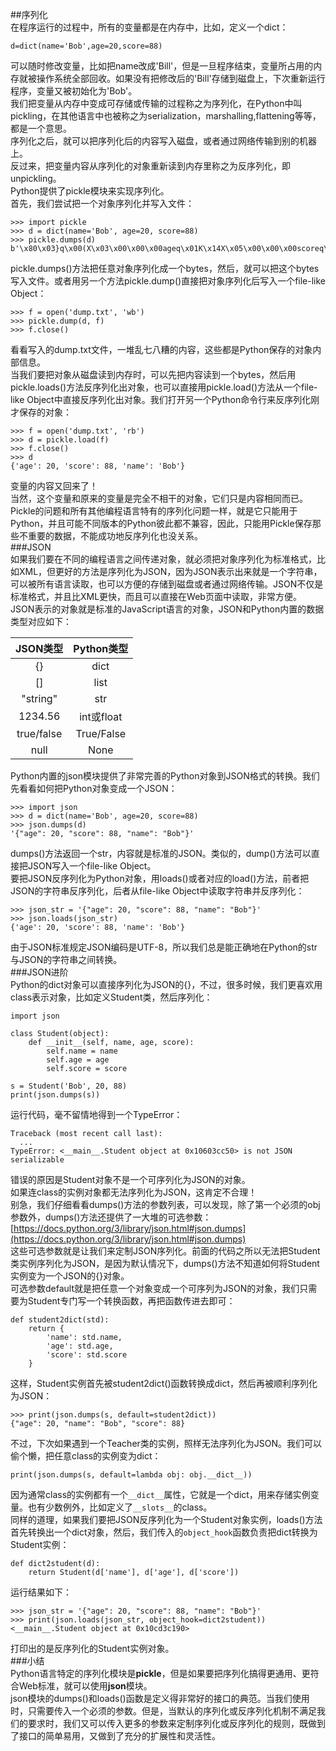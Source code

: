 ##序列化  
在程序运行的过程中，所有的变量都是在内存中，比如，定义一个dict：  

	d=dict(name='Bob',age=20,score=88)  
可以随时修改变量，比如把name改成'Bill'，但是一旦程序结束，变量所占用的内存就被操作系统全部回收。如果没有把修改后的'Bill'存储到磁盘上，下次重新运行程序，变量又被初始化为'Bob'。  
我们把变量从内存中变成可存储或传输的过程称之为序列化，在Python中叫pickling，在其他语言中也被称之为serialization，marshalling,flattening等等，都是一个意思。  
序列化之后，就可以把序列化后的内容写入磁盘，或者通过网络传输到别的机器上。  
反过来，把变量内容从序列化的对象重新读到内存里称之为反序列化，即unpickling。  
Python提供了pickle模块来实现序列化。  
首先，我们尝试把一个对象序列化并写入文件：  

	>>> import pickle
	>>> d = dict(name='Bob', age=20, score=88)
	>>> pickle.dumps(d)
	b'\x80\x03}q\x00(X\x03\x00\x00\x00ageq\x01K\x14X\x05\x00\x00\x00scoreq\x02KXX\x04\x00\x00\x00nameq\x03X\x03\x00\x00\x00Bobq\x04u.'  
pickle.dumps()方法把任意对象序列化成一个bytes，然后，就可以把这个bytes写入文件。或者用另一个方法pickle.dump()直接把对象序列化后写入一个file-like Object：  

	>>> f = open('dump.txt', 'wb')
	>>> pickle.dump(d, f)
	>>> f.close()  
看看写入的dump.txt文件，一堆乱七八糟的内容，这些都是Python保存的对象内部信息。  
当我们要把对象从磁盘读到内存时，可以先把内容读到一个bytes，然后用pickle.loads()方法反序列化出对象，也可以直接用pickle.load()方法从一个file-like Object中直接反序列化出对象。我们打开另一个Python命令行来反序列化刚才保存的对象：  

	>>> f = open('dump.txt', 'rb')
	>>> d = pickle.load(f)
	>>> f.close()
	>>> d
	{'age': 20, 'score': 88, 'name': 'Bob'}  
变量的内容又回来了！  
当然，这个变量和原来的变量是完全不相干的对象，它们只是内容相同而已。  
Pickle的问题和所有其他编程语言特有的序列化问题一样，就是它只能用于Python，并且可能不同版本的Python彼此都不兼容，因此，只能用Pickle保存那些不重要的数据，不能成功地反序列化也没关系。  
###JSON  
如果我们要在不同的编程语言之间传递对象，就必须把对象序列化为标准格式，比如XML，但更好的方法是序列化为JSON，因为JSON表示出来就是一个字符串，可以被所有语言读取，也可以方便的存储到磁盘或者通过网络传输。JSON不仅是标准格式，并且比XML更快，而且可以直接在Web页面中读取，非常方便。  
JSON表示的对象就是标准的JavaScript语言的对象，JSON和Python内置的数据类型对应如下：  

JSON类型|Python类型   
:-:|:-:  
{}|dict
[]|list
"string"|str
1234.56|int或float
true/false|True/False
null|None  
Python内置的json模块提供了非常完善的Python对象到JSON格式的转换。我们先看看如何把Python对象变成一个JSON：  

	>>> import json
	>>> d = dict(name='Bob', age=20, score=88)
	>>> json.dumps(d)
	'{"age": 20, "score": 88, "name": "Bob"}'  
dumps()方法返回一个str，内容就是标准的JSON。类似的，dump()方法可以直接把JSON写入一个file-like Object。  
要把JSON反序列化为Python对象，用loads()或者对应的load()方法，前者把JSON的字符串反序列化，后者从file-like Object中读取字符串并反序列化：  

	>>> json_str = '{"age": 20, "score": 88, "name": "Bob"}'
	>>> json.loads(json_str)
	{'age': 20, 'score': 88, 'name': 'Bob'}  
由于JSON标准规定JSON编码是UTF-8，所以我们总是能正确地在Python的str与JSON的字符串之间转换。  
###JSON进阶  
Python的dict对象可以直接序列化为JSON的{}，不过，很多时候，我们更喜欢用class表示对象，比如定义Student类，然后序列化：  

	import json
	
	class Student(object):
	    def __init__(self, name, age, score):
	        self.name = name
	        self.age = age
	        self.score = score
	
	s = Student('Bob', 20, 88)
	print(json.dumps(s))
运行代码，毫不留情地得到一个TypeError：

	Traceback (most recent call last):
	  ...
	TypeError: <__main__.Student object at 0x10603cc50> is not JSON serializable  
错误的原因是Student对象不是一个可序列化为JSON的对象。  
如果连class的实例对象都无法序列化为JSON，这肯定不合理！  
别急，我们仔细看看dumps()方法的参数列表，可以发现，除了第一个必须的obj参数外，dumps()方法还提供了一大堆的可选参数：  
[https://docs.python.org/3/library/json.html#json.dumps](https://docs.python.org/3/library/json.html#json.dumps)  
这些可选参数就是让我们来定制JSON序列化。前面的代码之所以无法把Student类实例序列化为JSON，是因为默认情况下，dumps()方法不知道如何将Student实例变为一个JSON的{}对象。  
可选参数default就是把任意一个对象变成一个可序列为JSON的对象，我们只需要为Student专门写一个转换函数，再把函数传进去即可：  

	def student2dict(std):
	    return {
	        'name': std.name,
	        'age': std.age,
	        'score': std.score
	    }  
这样，Student实例首先被student2dict()函数转换成dict，然后再被顺利序列化为JSON：

	>>> print(json.dumps(s, default=student2dict))
	{"age": 20, "name": "Bob", "score": 88}  
不过，下次如果遇到一个Teacher类的实例，照样无法序列化为JSON。我们可以偷个懒，把任意class的实例变为dict：

	print(json.dumps(s, default=lambda obj: obj.__dict__))  
因为通常class的实例都有一个`__dict__`属性，它就是一个dict，用来存储实例变量。也有少数例外，比如定义了`__slots__`的class。  
同样的道理，如果我们要把JSON反序列化为一个Student对象实例，loads()方法首先转换出一个dict对象，然后，我们传入的`object_hook`函数负责把dict转换为Student实例：  

	def dict2student(d):
	    return Student(d['name'], d['age'], d['score'])
运行结果如下：

	>>> json_str = '{"age": 20, "score": 88, "name": "Bob"}'
	>>> print(json.loads(json_str, object_hook=dict2student))
	<__main__.Student object at 0x10cd3c190>
打印出的是反序列化的Student实例对象。  
###小结  
Python语言特定的序列化模块是**pickle**，但是如果要把序列化搞得更通用、更符合Web标准，就可以使用**json**模块。  
json模块的dumps()和loads()函数是定义得非常好的接口的典范。当我们使用时，只需要传入一个必须的参数。但是，当默认的序列化或反序列化机制不满足我们的要求时，我们又可以传入更多的参数来定制序列化或反序列化的规则，既做到了接口的简单易用，又做到了充分的扩展性和灵活性。  
